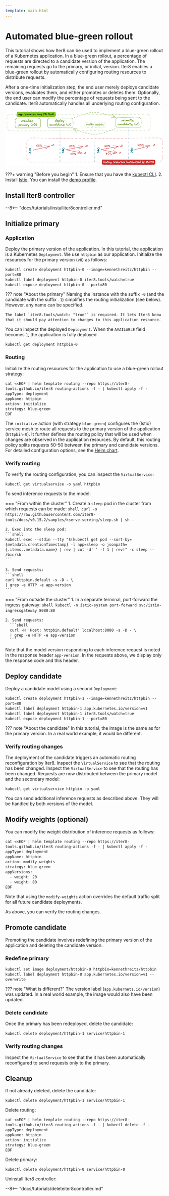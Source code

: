 ```yaml
---
template: main.html
---
```


# Automated blue-green rollout

This tutorial shows how Iter8 can be used to implement a blue-green rollout of a Kubernetes application. In a blue-green rollout, a percentage of requests are directed to a candidate version of the application. The remaining requests go to the primary, or initial, version. Iter8 enables a blue-green rollout by automatically configuring routing resources to distribute requests.

After a one-time initialization step, the end user merely deploys candidate versions, evaluates them, and either promotes or deletes them. Optionally, the end user can modify the percentage of requests being sent to the candidate. Iter8 automatically handles all underlying routing configuration.

![Blue-Green rollout](images/blue-green.png)

???+ warning "Before you begin"
    1. Ensure that you have the [kubectl CLI](https://kubernetes.io/docs/reference/kubectl/).
    2. Install [Istio](https://istio.io). You can install the [demo profile](https://istio.io/latest/docs/setup/getting-started/).

## Install Iter8 controller

--8<-- "docs/tutorials/installiter8controller.md"

## Initialize primary

### Application

Deploy the primary version of the application. In this tutorial, the application is a Kubernetes `Deployment`. We use `httpbin` as our application. Initialize the resources for the primary version (`v0`) as follows:

```shell
kubectl create deployment httpbin-0 --image=kennethreitz/httpbin --port=80
kubectl label deployment httpbin-0 iter8.tools/watch=true
kubectl expose deployment httpbin-0 --port=80
```

??? note "About the primary"
    Naming the instance with the suffix `-0` (and the candidate with the suffix `-1`) simplifies the routing initialization (see below). However, any name can be specified.
    
    The label `iter8.tools/watch: "true"` is required. It lets Iter8 know that it should pay attention to changes to this application resource.

You can inspect the deployed `Deployment`. When the `AVAILABLE` field becomes `1`, the application is fully deployed.

```shell
kubectl get deployment httpbin-0
```

### Routing

Initialize the routing resources for the application to use a blue-green rollout strategy:

```shell
cat <<EOF | helm template routing --repo https://iter8-tools.github.io/iter8 routing-actions -f - | kubectl apply -f -
appType: deployment
appName: httpbin
action: initialize
strategy: blue-green
EOF
```

The `initialize` action (with strategy `blue-green`) configures the (Istio) service mesh to route all requests to the primary version of the application (`httpbin-0`). It further defines the routing policy that will be used when changes are observed in the application resources. By default, this routing policy splits requests 50-50 between the primary and candidate versions. For detailed configuration options, see the [Helm chart](https://github.com/iter8-tools/iter8/blob/v0.16.0/charts/routing-actions/values.yaml).

### Verify routing

To verify the routing configuration, you can inspect the `VirtualService`:

```shell
kubectl get virtualservice -o yaml httpbin
```

To send inference requests to the model:

=== "From within the cluster"
    1. Create a `sleep` pod in the cluster from which requests can be made:
    ```shell
    curl -s https://raw.githubusercontent.com/iter8-tools/docs/v0.15.2/samples/kserve-serving/sleep.sh | sh -
    ```

    2. Exec into the sleep pod:
    ```shell
    kubectl exec --stdin --tty "$(kubectl get pod --sort-by={metadata.creationTimestamp} -l app=sleep -o jsonpath={.items..metadata.name} | rev | cut -d' ' -f 1 | rev)" -c sleep -- /bin/sh
    ```

    3. Send requests:
    ```shell
    curl httpbin.default -s -D - \
    | grep -e HTTP -e app-version
    ```

=== "From outside the cluster"
    1. In a separate terminal, port-forward the ingress gateway:
      ```shell
      kubectl -n istio-system port-forward svc/istio-ingressgateway 8080:80
      ```

    2. Send requests:
      ```shell
      curl -H 'Host: httpbin.default' localhost:8080 -s -D - \
      | grep -e HTTP -e app-version
      ```

Note that the model version responding to each inference request is noted in the response header `app-version`. In the requests above, we display only the response code and this header.

## Deploy candidate

Deploy a candidate model using a second `Deployment`:

```shell
kubectl create deployment httpbin-1 --image=kennethreitz/httpbin --port=80
kubectl label deployment httpbin-1 app.kubernetes.io/version=v1
kubectl label deployment httpbin-1 iter8.tools/watch=true
kubectl expose deployment httpbin-1 --port=80
```

??? note "About the candidate"
    In this tutorial, the image is the same as for the primary version. In a real world example, it would be different.

### Verify routing changes

The deployment of the candidate triggers an automatic routing reconfiguration by Iter8. Inspect the `VirtualService` to see that the routing has been changed. Inspect the `VirtualService` to see that the routing has been changed. Requests are now distributed between the primary model and the secondary model:

```shell
kubectl get virtualservice httpbin -o yaml
```

You can send additional inference requests as described above. They will be handled by both versions of the model.

## Modify weights (optional)

You can modify the weight distribution of inference requests as follows:

```shell
cat <<EOF | helm template routing --repo https://iter8-tools.github.io/iter8 routing-actions -f - | kubectl apply -f -
appType: deployment
appName: httpbin
action: modify-weights
strategy: blue-green
appVersions:
  - weight: 20
  - weight: 80
EOF
```

Note that using the `modify-weights` action overrides the default traffic split for all future candidate deployments.

As above, you can verify the routing changes.

## Promote candidate

Promoting the candidate involves redefining the primary version of the application and deleting the candidate version.

### Redefine primary

```shell
kubectl set image deployment/httpbin-0 httpbin=kennethreitz/httpbin
kubectl label deployment httpbin-0 app.kubernetes.io/version=v1 --overwrite
```

??? note "What is different?"
    The version label (`app.kubernets.io/version`) was updated. In a real world example, the image would also have been updated.

### Delete candidate

Once the primary has been redeployed, delete the candidate:

```shell
kubectl delete deployment/httpbin-1 service/httpbin-1
```

### Verify routing changes

Inspect the `VirtualService` to see that the it has been automatically reconfigured to send requests only to the primary.

## Cleanup

If not already deleted, delete the candidate:

```shell
kubectl delete deployment/httpbin-1 service/httpbin-1
```

Delete routing:

```shell
cat <<EOF | helm template routing --repo https://iter8-tools.github.io/iter8 routing-actions -f - | kubectl delete -f -
appType: deployment
appName: httpbin
action: initialize
strategy: blue-green
EOF
```

Delete primary:

```shell
kubectl delete deployment/httpbin-0 service/httpbin-0
```

Uninstall Iter8 controller:

--8<-- "docs/tutorials/deleteiter8controller.md"
